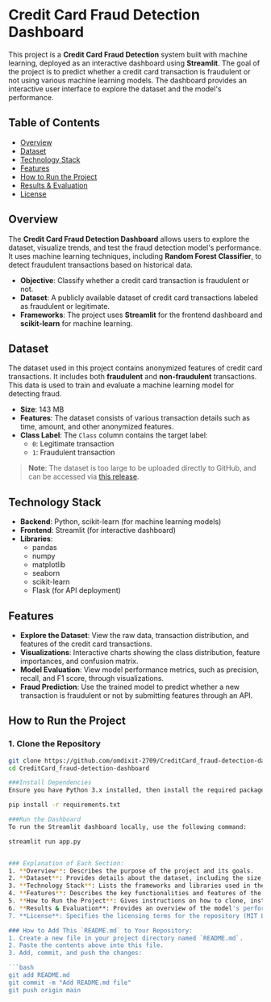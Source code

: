 # Credit Card Fraud Detection Dashboard

This project is a **Credit Card Fraud Detection** system built with machine learning, deployed as an interactive dashboard using **Streamlit**. The goal of the project is to predict whether a credit card transaction is fraudulent or not using various machine learning models. The dashboard provides an interactive user interface to explore the dataset and the model's performance.

## Table of Contents
- [Overview](#overview)
- [Dataset](#dataset)
- [Technology Stack](#technology-stack)
- [Features](#features)
- [How to Run the Project](#how-to-run-the-project)
- [Results & Evaluation](#results-evaluation)
- [License](#license)

## Overview
The **Credit Card Fraud Detection Dashboard** allows users to explore the dataset, visualize trends, and test the fraud detection model's performance. It uses machine learning techniques, including **Random Forest Classifier**, to detect fraudulent transactions based on historical data.

- **Objective**: Classify whether a credit card transaction is fraudulent or not.
- **Dataset**: A publicly available dataset of credit card transactions labeled as fraudulent or legitimate.
- **Frameworks**: The project uses **Streamlit** for the frontend dashboard and **scikit-learn** for machine learning.

## Dataset
The dataset used in this project contains anonymized features of credit card transactions. It includes both **fraudulent** and **non-fraudulent** transactions. This data is used to train and evaluate a machine learning model for detecting fraud.

- **Size**: 143 MB
- **Features**: The dataset consists of various transaction details such as time, amount, and other anonymized features.
- **Class Label**: The `Class` column contains the target label:
  - `0`: Legitimate transaction
  - `1`: Fraudulent transaction

> **Note**: The dataset is too large to be uploaded directly to GitHub, and can be accessed via [this release](https://github.com/omdixit-2709/CreditCard_fraud-detection-dashboard/releases/tag/v1.0).

## Technology Stack
- **Backend**: Python, scikit-learn (for machine learning models)
- **Frontend**: Streamlit (for interactive dashboard)
- **Libraries**: 
  - pandas
  - numpy
  - matplotlib
  - seaborn
  - scikit-learn
  - Flask (for API deployment)

## Features
- **Explore the Dataset**: View the raw data, transaction distribution, and features of the credit card transactions.
- **Visualizations**: Interactive charts showing the class distribution, feature importances, and confusion matrix.
- **Model Evaluation**: View model performance metrics, such as precision, recall, and F1 score, through visualizations.
- **Fraud Prediction**: Use the trained model to predict whether a new transaction is fraudulent or not by submitting features through an API.

## How to Run the Project

### **1. Clone the Repository**

```bash
git clone https://github.com/omdixit-2709/CreditCard_fraud-detection-dashboard.git
cd CreditCard_fraud-detection-dashboard

###Install Dependencies
Ensure you have Python 3.x installed, then install the required packages:

pip install -r requirements.txt

###Run the Dashboard
To run the Streamlit dashboard locally, use the following command:

streamlit run app.py


### Explanation of Each Section:
1. **Overview**: Describes the purpose of the project and its goals.
2. **Dataset**: Provides details about the dataset, including the size, columns, and what each class label represents.
3. **Technology Stack**: Lists the frameworks and libraries used in the project.
4. **Features**: Describes the key functionalities and features of the project.
5. **How to Run the Project**: Gives instructions on how to clone, install dependencies, and run both the **Streamlit Dashboard** and the **Flask API**.
6. **Results & Evaluation**: Provides an overview of the model's performance.
7. **License**: Specifies the licensing terms for the repository (MIT License is a common choice for open-source projects).

### How to Add This `README.md` to Your Repository:
1. Create a new file in your project directory named `README.md`.
2. Paste the contents above into this file.
3. Add, commit, and push the changes:

```bash
git add README.md
git commit -m "Add README.md file"
git push origin main
